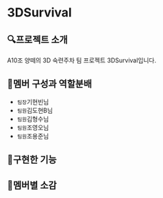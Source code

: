 # 3DSurvival
## 🔍프로젝트 소개
A10조 양떼의 3D 숙련주차 팀 프로젝트 3DSurvival입니다.
## 👬멤버 구성과 역할분배
* `팀장`기현빈님
* `팀원`김도현B님
* `팀원`김형수님
* `팀원`조영오님
* `팀원`조용준님
## 📁구현한 기능
## 🐑멤버별 소감
